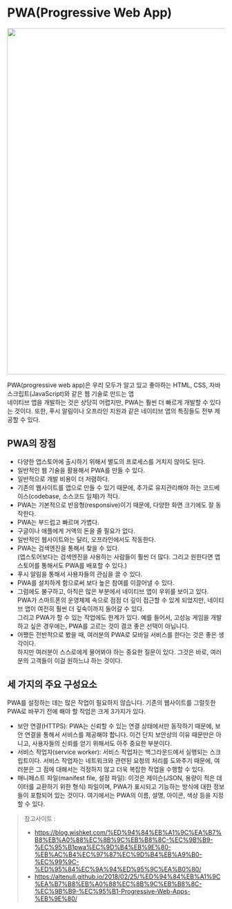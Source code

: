 # PWA(Progressive Web App)

<img src="https://web-dev.imgix.net/image/tcFciHGuF3MxnTr1y5ue01OGLBn2/1DKtUFjXLJbiiruKA9P1.svg" width="800"> <br>

PWA(progressive web app)은 우리 모두가 알고 있고 좋아하는 HTML, CSS, 자바스크립트(JavaScript)와 같은 웹 기술로 만드는 앱 <br>
네이티브 앱을 개발하는 것은 상당히 어렵지만, PWA는 훨씬 더 빠르게 개발할 수 있다는 것이다. 
또한, 푸시 알림이나 오프라인 지원과 같은 네이티브 앱의 특징들도 전부 제공할 수 있다.

## PWA의 장점

- 다양한 앱스토어에 출시하기 위해서 별도의 프로세스를 거치지 않아도 된다.
- 일반적인 웹 기술을 활용해서 PWA를 만들 수 있다.
- 일반적으로 개발 비용이 더 저렴하다.
- 기존의 웹사이트를 앱으로 만들 수 있기 때문에, 추가로 유지관리해야 하는 코드베이스(codebase, 소스코드 일체)가 적다.
- PWA는 기본적으로 반응형(responsive)이기 때문에, 다양한 화면 크기에도 잘 동작한다.
- PWA는 부드럽고 빠르며 가볍다.
- 구글이나 애플에게 거액의 돈을 줄 필요가 없다.
- 일반적인 웹사이트와는 달리, 오프라인에서도 작동한다.
- PWA는 검색엔진을 통해서 찾을 수 있다. <br> (앱스토어보다는 검색엔진을 사용하는 사람들이 훨씬 더 많다. 그리고 원한다면 앱스토어를 통해서도 PWA를 배포할 수 있다.)
- 푸시 알림을 통해서 사용자들의 관심을 끌 수 있다.
- PWA를 설치하게 함으로써 보다 높은 참여를 이끌어낼 수 있다.
- 그럼에도 불구하고, 아직은 많은 부분에서 네이티브 앱이 우위를 보이고 있다. <br> PWA가 스마트폰의 운영체제 속으로 점점 더 깊이 접근할 수 있게 되었지만, 네이티브 앱이 여전히 훨씬 더 깊숙이까지 들어갈 수 있다. <br> 그리고 PWA가 할 수 있는 작업에도 한계가 있다. 예를 들어서, 고성능 게임을 개발하고 싶은 경우에는, PWA를 고르는 것이 결코 좋은 선택이 아닙니다.
- 어쨌든 전반적으로 봤을 때, 여러분의 PWA로 모바일 서비스를 한다는 것은 좋은 생각이다. <br> 하지만 여러분이 스스로에게 물어봐야 하는 중요한 질문이 있다. 그것은 바로, 여러분의 고객들이 이걸 원하느냐 하는 것이다.

## 세 가지의 주요 구성요소
PWA를 설정하는 데는 많은 작업이 필요하지 않습니다. 기존의 웹사이트를 그럴듯한 PWA로 바꾸기 전에 해야 할 작업은 크게 3가지가 있다.

- 보안 연결(HTTPS): PWA는 신뢰할 수 있는 연결 상태에서만 동작하기 때문에, 보안 연결을 통해서 서비스를 제공해야 합니다. 이건 단지 보안상의 이유 때문만은 아니고, 사용자들의 신뢰를 얻기 위해서도 아주 중요한 부분이다.
- 서비스 작업자(service worker): 서비스 작업자는 백그라운드에서 실행되는 스크립트이다. 서비스 작업자는 네트워크와 관련된 요청의 처리를 도와주기 때문에, 여러분은 그 점에 대해서는 걱정하지 않고 더욱 복잡한 작업을 수행할 수 있다.
- 매니페스트 파일(manifest file, 설정 파일): 이것은 제이슨(JSON, 용량이 적은 데이터를 교환하기 위한 형식) 파일이며, PWA가 표시되고 기능하는 방식에 대한 정보들이 포함되어 있는 것이다. 여기에서는 PWA의 이름, 설명, 아이콘, 색상 등을 지정할 수 있다.

> 참고사이트 : 
> - https://blog.wishket.com/%ED%94%84%EB%A1%9C%EA%B7%B8%EB%A0%88%EC%8B%9C%EB%B8%8C-%EC%9B%B9-%EC%95%B1pwa%EC%9D%B4%EB%9E%80-%EB%AC%B4%EC%97%87%EC%9D%B4%EB%A9%B0-%EC%99%9C-%ED%95%84%EC%9A%94%ED%95%9C%EA%B0%80/
> - https://altenull.github.io/2018/02/25/%ED%94%84%EB%A1%9C%EA%B7%B8%EB%A0%88%EC%8B%9C%EB%B8%8C-%EC%9B%B9-%EC%95%B1-Progressive-Web-Apps-%EB%9E%80/